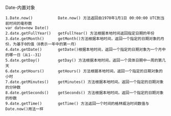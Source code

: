 Date-内置对象

    1.Date.now()           Date.now() 方法返回自1970年1月1日 00:00:00 UTC到当前时间的毫秒数
    var date=new Date()
    2.date.getFullYear()   getFullYear() 方法根据本地时间返回指定日期的年份
    3.date.getMonth()      getMonth()方法根据本地时间，返回一个指定的日期对象的月份，为基于0的值（0表示一年中的第一月）
    4.date.getDate()       getDate()根据本地时间，返回一个指定的日期对象为一个月中的哪一日（从1--31）
    5.date.getDay()        getDay() 方法根据本地时间，返回一个具体日期中一周的第几天
    6.date.getHours()      getHours() 方法根据本地时间，返回一个指定的日期对象的小时
    7.date.getMinutes()    getMinutes() 方法根据本地时间，返回一个指定的日期对象的分钟数
    8.date.getSeconds()    getSeconds() 方法根据本地时间，返回一个指定的日期对象的秒数
    9.date.getTime()       getTime() 方法返回一个时间的格林威治时间数值与Date.now()用法一样